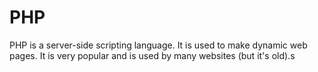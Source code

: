 # PHP

PHP is a server-side scripting language. It is used to make dynamic web pages. It is very popular and is used by many websites (but it's old).s
